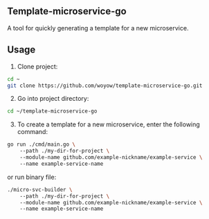 ## Template-microservice-go
A tool for quickly generating a template for a new microservice.

## Usage

1. Clone project:
```bash
cd ~
git clone https://github.com/woyow/template-microservice-go.git
```

2. Go into project directory:
```bash
cd ~/template-microservice-go
```

3. To create a template for a new microservice, enter the following command:
```bash
go run ./cmd/main.go \ 
    --path ./my-dir-for-project \ 
    --module-name github.com/example-nickname/example-service \ 
    --name example-service-name
```

or run binary file:
```bash
./micro-svc-builder \ 
    --path ./my-dir-for-project \ 
    --module-name github.com/example-nickname/example-service \ 
    --name example-service-name
```